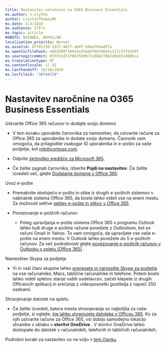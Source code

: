 ```yaml
---
title: Nastavitev naročnine na O365 Business Essentials
ms.author: v-crytho
author: CrystalThomasMS
ms.date: 5/3/2018
ms.audience: ITPro
ms.topic: article
ROBOTS: NOINDEX, NOFOLLOW
localization_priority: Normal
ms.assetid: df781750-3d27-4077-ab0f-b9ea764ad5fa
ms.openlocfilehash: e6b2d98f166e3af5eb9786106e5c117c3ffd109f
ms.sourcegitcommit: 037331d71f06750d972c0b6278b23bb15c4806ca
ms.translationtype: MT
ms.contentlocale: sl-SI
ms.lasthandoff: 10/18/2019
ms.locfileid: "36744729"
---
```

# <a name="setting-up-your-o365-business-essentials-subscription"></a>Nastavitev naročnine na O365 Business Essentials

Ustvarite Office 365 računov in dodajte svojo domeno
  
- V tem koraku uporabite čarovnika za namestitev, da ustvarite račune za Office 365 za uporabnike in dodate svojo domeno. Čarovnik vam omogoča, da prilagodite vsakogar ID uporabnika in e-pošto za vaše podjetje, kot [rob@contoso.com](mailto:rob@contoso.com).
    
- Odprite [skrbniško središče za Microsoft 365](https://login.partner.microsoftonline.cn/).
    
- Če želite zagnati čarovnika, izberite **Pojdi na nastavitev**. Če želite izvedeti več, glejte [Dodajanje domene v Office 365](https://docs.microsoft.com/office365/admin/setup/add-domain).
    
Uvoz e-pošte
  
- Premaknite obstoječo e-pošto in stike iz drugih e-poštnih sistemov v nabiralnik sistema Office 365, da boste lahko videli vse na enem mestu. Za možnosti selitve [selitev e-pošte in stikov v Office 365](https://docs.microsoft.com/office365/admin/setup/migrate-email-and-contacts-admin).
    
- Povezovanje e-poštnih računov
    
  - Poleg upravljanja e-pošte sistema Office 365 v programu Outlook lahko tudi druge e-poštne račune povežete z Outlookom, kot so računi Gmail in Yahoo. To vam omogoča, da upravljate vse vaše e-pošte na enem mestu. V Outlook lahko povežete do 5 e-poštnih računov. Za več podrobnosti glejte [povezovanje e-poštnih računov v Outlooku v spletu (Office 365)](https://support.office.com/Article/Connect-email-accounts-in-Outlook-on-the-web-Office-365-d7012ff0-924f-4f78-8aca-c3912d886c4d) . 
    
Namestitev Skypa za podjetja
  
- Vi in vaši člani skupine lahko [prenesete in namestite Skype za podjetja](https://support.office.com/Article/download-and-install-Skype-for-Business-8a0d4da8-9d58-44f9-9759-5c8f340cb3fb) na vse računalnike, Macs, tablične računalnike in telefone. Potem boste lahko videli spletno stanje vaših sodelavcev, začeli klepete iz drugih Officeovih aplikacij in srečanja z videoposnetki gostitelja z največ 250 osebami. 
    
Shranjevanje datotek na spletu
  
- Če želite izvedeti, katera mesta shranjevanja so najboljša za vaše podjetje, si oglejte, [kje lahko shranjujete datoteke v Officeu 365](https://support.office.com/article/c7c20284-bc94-47f4-9728-d28e9daf0790.aspx). Ko za njih ustvarite račune za Office 365, vsi dobijo samodejno lokacijo shrambe v oblaku v **storitvi OneDrive** . V storitvi OneDrive lahko dostopate do datotek v računalnikih, telefonih in tabličnih računalnikih. 
    
Podrobni koraki za nastavitev so na voljo v [tem članku](https://docs.microsoft.com/office365/admin/setup/setup).
  

